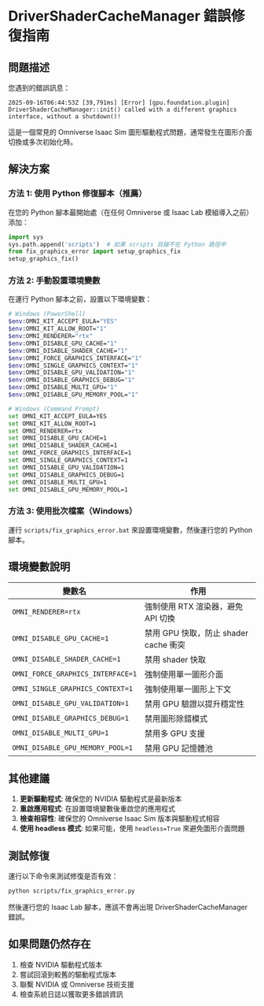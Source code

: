 # DriverShaderCacheManager 錯誤修復指南

## 問題描述

您遇到的錯誤訊息：
```
2025-09-16T06:44:53Z [39,791ms] [Error] [gpu.foundation.plugin] DriverShaderCacheManager::init() called with a different graphics interface, without a shutdown()!
```

這是一個常見的 Omniverse Isaac Sim 圖形驅動程式問題，通常發生在圖形介面切換或多次初始化時。

## 解決方案

### 方法 1: 使用 Python 修復腳本（推薦）

在您的 Python 腳本最開始處（在任何 Omniverse 或 Isaac Lab 模組導入之前）添加：

```python
import sys
sys.path.append('scripts')  # 如果 scripts 目錄不在 Python 路徑中
from fix_graphics_error import setup_graphics_fix
setup_graphics_fix()
```

### 方法 2: 手動設置環境變數

在運行 Python 腳本之前，設置以下環境變數：

```bash
# Windows (PowerShell)
$env:OMNI_KIT_ACCEPT_EULA="YES"
$env:OMNI_KIT_ALLOW_ROOT="1"
$env:OMNI_RENDERER="rtx"
$env:OMNI_DISABLE_GPU_CACHE="1"
$env:OMNI_DISABLE_SHADER_CACHE="1"
$env:OMNI_FORCE_GRAPHICS_INTERFACE="1"
$env:OMNI_SINGLE_GRAPHICS_CONTEXT="1"
$env:OMNI_DISABLE_GPU_VALIDATION="1"
$env:OMNI_DISABLE_GRAPHICS_DEBUG="1"
$env:OMNI_DISABLE_MULTI_GPU="1"
$env:OMNI_DISABLE_GPU_MEMORY_POOL="1"

# Windows (Command Prompt)
set OMNI_KIT_ACCEPT_EULA=YES
set OMNI_KIT_ALLOW_ROOT=1
set OMNI_RENDERER=rtx
set OMNI_DISABLE_GPU_CACHE=1
set OMNI_DISABLE_SHADER_CACHE=1
set OMNI_FORCE_GRAPHICS_INTERFACE=1
set OMNI_SINGLE_GRAPHICS_CONTEXT=1
set OMNI_DISABLE_GPU_VALIDATION=1
set OMNI_DISABLE_GRAPHICS_DEBUG=1
set OMNI_DISABLE_MULTI_GPU=1
set OMNI_DISABLE_GPU_MEMORY_POOL=1
```

### 方法 3: 使用批次檔案（Windows）

運行 `scripts/fix_graphics_error.bat` 來設置環境變數，然後運行您的 Python 腳本。

## 環境變數說明

| 變數名 | 作用 |
|--------|------|
| `OMNI_RENDERER=rtx` | 強制使用 RTX 渲染器，避免 API 切換 |
| `OMNI_DISABLE_GPU_CACHE=1` | 禁用 GPU 快取，防止 shader cache 衝突 |
| `OMNI_DISABLE_SHADER_CACHE=1` | 禁用 shader 快取 |
| `OMNI_FORCE_GRAPHICS_INTERFACE=1` | 強制使用單一圖形介面 |
| `OMNI_SINGLE_GRAPHICS_CONTEXT=1` | 強制使用單一圖形上下文 |
| `OMNI_DISABLE_GPU_VALIDATION=1` | 禁用 GPU 驗證以提升穩定性 |
| `OMNI_DISABLE_GRAPHICS_DEBUG=1` | 禁用圖形除錯模式 |
| `OMNI_DISABLE_MULTI_GPU=1` | 禁用多 GPU 支援 |
| `OMNI_DISABLE_GPU_MEMORY_POOL=1` | 禁用 GPU 記憶體池 |

## 其他建議

1. **更新驅動程式**: 確保您的 NVIDIA 驅動程式是最新版本
2. **重啟應用程式**: 在設置環境變數後重啟您的應用程式
3. **檢查相容性**: 確保您的 Omniverse Isaac Sim 版本與驅動程式相容
4. **使用 headless 模式**: 如果可能，使用 `headless=True` 來避免圖形介面問題

## 測試修復

運行以下命令來測試修復是否有效：

```bash
python scripts/fix_graphics_error.py
```

然後運行您的 Isaac Lab 腳本，應該不會再出現 DriverShaderCacheManager 錯誤。

## 如果問題仍然存在

1. 檢查 NVIDIA 驅動程式版本
2. 嘗試回滾到較舊的驅動程式版本
3. 聯繫 NVIDIA 或 Omniverse 技術支援
4. 檢查系統日誌以獲取更多錯誤資訊

